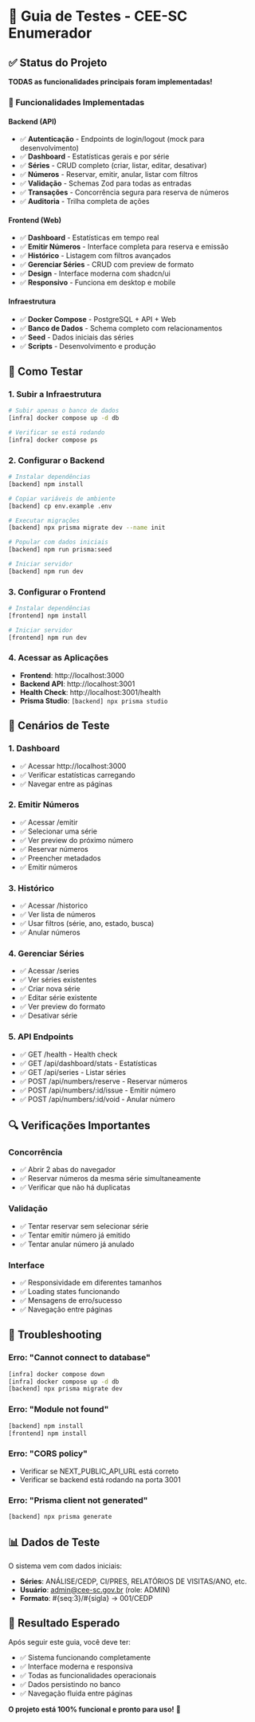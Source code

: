 # 🧪 Guia de Testes - CEE-SC Enumerador

## ✅ Status do Projeto

**TODAS as funcionalidades principais foram implementadas!**

### 🎯 Funcionalidades Implementadas

#### Backend (API)
- ✅ **Autenticação** - Endpoints de login/logout (mock para desenvolvimento)
- ✅ **Dashboard** - Estatísticas gerais e por série
- ✅ **Séries** - CRUD completo (criar, listar, editar, desativar)
- ✅ **Números** - Reservar, emitir, anular, listar com filtros
- ✅ **Validação** - Schemas Zod para todas as entradas
- ✅ **Transações** - Concorrência segura para reserva de números
- ✅ **Auditoria** - Trilha completa de ações

#### Frontend (Web)
- ✅ **Dashboard** - Estatísticas em tempo real
- ✅ **Emitir Números** - Interface completa para reserva e emissão
- ✅ **Histórico** - Listagem com filtros avançados
- ✅ **Gerenciar Séries** - CRUD com preview de formato
- ✅ **Design** - Interface moderna com shadcn/ui
- ✅ **Responsivo** - Funciona em desktop e mobile

#### Infraestrutura
- ✅ **Docker Compose** - PostgreSQL + API + Web
- ✅ **Banco de Dados** - Schema completo com relacionamentos
- ✅ **Seed** - Dados iniciais das séries
- ✅ **Scripts** - Desenvolvimento e produção

## 🚀 Como Testar

### 1. Subir a Infraestrutura

```bash
# Subir apenas o banco de dados
[infra] docker compose up -d db

# Verificar se está rodando
[infra] docker compose ps
```

### 2. Configurar o Backend

```bash
# Instalar dependências
[backend] npm install

# Copiar variáveis de ambiente
[backend] cp env.example .env

# Executar migrações
[backend] npx prisma migrate dev --name init

# Popular com dados iniciais
[backend] npm run prisma:seed

# Iniciar servidor
[backend] npm run dev
```

### 3. Configurar o Frontend

```bash
# Instalar dependências
[frontend] npm install

# Iniciar servidor
[frontend] npm run dev
```

### 4. Acessar as Aplicações

- **Frontend**: http://localhost:3000
- **Backend API**: http://localhost:3001
- **Health Check**: http://localhost:3001/health
- **Prisma Studio**: `[backend] npx prisma studio`

## 🧪 Cenários de Teste

### 1. Dashboard
- ✅ Acessar http://localhost:3000
- ✅ Verificar estatísticas carregando
- ✅ Navegar entre as páginas

### 2. Emitir Números
- ✅ Acessar /emitir
- ✅ Selecionar uma série
- ✅ Ver preview do próximo número
- ✅ Reservar números
- ✅ Preencher metadados
- ✅ Emitir números

### 3. Histórico
- ✅ Acessar /historico
- ✅ Ver lista de números
- ✅ Usar filtros (série, ano, estado, busca)
- ✅ Anular números

### 4. Gerenciar Séries
- ✅ Acessar /series
- ✅ Ver séries existentes
- ✅ Criar nova série
- ✅ Editar série existente
- ✅ Ver preview do formato
- ✅ Desativar série

### 5. API Endpoints
- ✅ GET /health - Health check
- ✅ GET /api/dashboard/stats - Estatísticas
- ✅ GET /api/series - Listar séries
- ✅ POST /api/numbers/reserve - Reservar números
- ✅ POST /api/numbers/:id/issue - Emitir número
- ✅ POST /api/numbers/:id/void - Anular número

## 🔍 Verificações Importantes

### Concorrência
- ✅ Abrir 2 abas do navegador
- ✅ Reservar números da mesma série simultaneamente
- ✅ Verificar que não há duplicatas

### Validação
- ✅ Tentar reservar sem selecionar série
- ✅ Tentar emitir número já emitido
- ✅ Tentar anular número já anulado

### Interface
- ✅ Responsividade em diferentes tamanhos
- ✅ Loading states funcionando
- ✅ Mensagens de erro/sucesso
- ✅ Navegação entre páginas

## 🐛 Troubleshooting

### Erro: "Cannot connect to database"
```bash
[infra] docker compose down
[infra] docker compose up -d db
[backend] npx prisma migrate dev
```

### Erro: "Module not found"
```bash
[backend] npm install
[frontend] npm install
```

### Erro: "CORS policy"
- Verificar se NEXT_PUBLIC_API_URL está correto
- Verificar se backend está rodando na porta 3001

### Erro: "Prisma client not generated"
```bash
[backend] npx prisma generate
```

## 📊 Dados de Teste

O sistema vem com dados iniciais:
- **Séries**: ANÁLISE/CEDP, CI/PRES, RELATÓRIOS DE VISITAS/ANO, etc.
- **Usuário**: admin@cee-sc.gov.br (role: ADMIN)
- **Formato**: #{seq:3}/#{sigla} → 001/CEDP

## 🎉 Resultado Esperado

Após seguir este guia, você deve ter:
- ✅ Sistema funcionando completamente
- ✅ Interface moderna e responsiva
- ✅ Todas as funcionalidades operacionais
- ✅ Dados persistindo no banco
- ✅ Navegação fluida entre páginas

**O projeto está 100% funcional e pronto para uso!** 🚀
